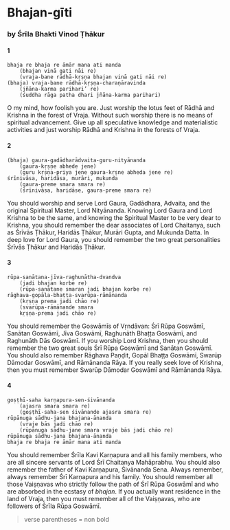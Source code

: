 # Bhajan-gīti

### by Śrīla Bhakti Vinod Ṭhākur

#### 1

    bhaja re bhaja re āmār mana ati manda
        (bhajan vinā gati nāi re)
        (vraja-bane rādhā-kṛṣṇa bhajan vinā gati nāi re)
    (bhaja) vraja-bane rādhā-kṛṣṇa-charaṇāravinda
        (jñāna-karma parihari’ re)
        (śuddha rāga patha dhari jñāna-karma parihari)

O my mind, how foolish you are. Just worship the lotus feet of Rādhā and Krishna in the forest of Vraja. Without such worship there is no means of spiritual advancement. Give up all speculative knowledge and materialistic activities and just worship Rādhā and Krishna in the forests of Vraja.

#### 2

    (bhaja) gaura-gadādharādvaita-guru-nityānanda
        (gaura-kṛṣṇe abhede jene)
        (guru kṛṣṇa-priya jene gaura-kṛṣne abheda jene re)
    śrīnivāsa, haridāsa, murāri, mukunda
        (gaura-preme smara smara re)
        (śrīnivāsa, haridāse, gaura-preme smara re)

You  should  worship  and  serve  Lord  Gaura, Gadādhara, Advaita, and the original Spiritual Master, Lord Nityānanda. Knowing Lord Gaura and Lord Krishna to be the same, and knowing the Spiritual Master to be very dear to Krishna, you should remember the dear associates of Lord Chaitanya, such as Śrīvās Ṭhākur, Haridās Ṭhākur, Murāri Gupta, and Mukunda Datta. In deep love for Lord Gaura, you should remember the two great personalities Śrīvās Ṭhākur and Haridās Ṭhākur.

#### 3

    rūpa-sanātana-jīva-raghunātha-dvandva
        (jadi bhajan korbe re)
        (rūpa-sanātane smaran jadi bhajan korbe re)
    rāghava-gopāla-bhaṭṭa-svarūpa-rāmānanda
        (kṛṣṇa prema jadi chāo re)
        (svarūpa-rāmānande smara
        kṛṣṇa-prema jadi chāo re)

You should remember the Goswāmīs of Vṛndāvan: Śrī Rūpa Goswāmī, Sanātan Goswāmī, Jīva Goswāmī, Raghunāth  Bhaṭṭa  Goswāmī,  and  Raghunāth  Dās Goswāmī. If you worship Lord Krishna, then you should remember the two great souls Śrī Rūpa Goswāmī and Sanātan Goswāmī. You should also remember Rāghava Paṇḍit, Gopāl Bhaṭṭa Goswāmī, Swarūp Dāmodar Goswāmī, and Rāmānanda Rāya. If you really seek love of Krishna, then you must remember Swarūp Dāmodar Goswāmī and Rāmānanda Rāya.

#### 4

    goṣṭhī-saha karṇapura-sen-śivānanda
        (ajasra smara smara re)
        (goṣṭhī-saha-sen śivānande ajasra smara re)
    rūpānuga sādhu-jana bhajana-ānanda
        (vraje bās jadi chāo re)
        (rūpānuga sādhu-jane smara vraje bās jadi chāo re)
    rūpānuga sādhu-jana bhajana-ānanda
    bhaja re bhaja re āmār mana ati manda

You should remember Śrīla Kavi Karṇapura and all his family members, who are all sincere servants of Lord Śrī Chaitanya Mahāprabhu. You should also remember the father of Kavi Karṇapura, Śivānanda Sena. Always remember, always remember Śrī Karṇapura and his family. You should remember all those Vaiṣṇavas who strictly follow the path of Śrī Rūpa Goswāmī and who are absorbed in the ecstasy of *bhajan*. If you actually want residence in the land of Vraja, then you must remember all of the Vaiṣṇavas, who are followers of Śrīla Rūpa Goswāmī.

> verse parentheses = non bold
